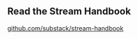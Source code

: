 ## Read the Stream Handbook

[github.com/substack/stream-handbook](https://github.com/substack/stream-handbook)
